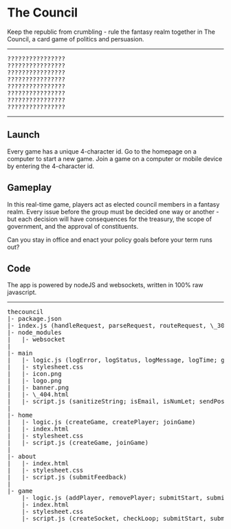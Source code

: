 # The Council

Keep the republic from crumbling - rule the fantasy realm together in The Council, a card game of politics and persuasion.

---
<pre>
????????????????
????????????????
????????????????
????????????????
????????????????
????????????????
????????????????
????????????????
</pre>
---

## Launch
Every game has a unique 4-character id. Go to the homepage on a computer to start a new game.
Join a game on a computer or mobile device by entering the 4-character id.

## Gameplay
In this real-time game, players act as elected council members in a fantasy realm. Every issue before the group must be decided one way or another - but each decision will have consequences for the treasury, the scope of government, and the approval of constituents.

Can you stay in office and enact your policy goals before your term runs out?

## Code
The app is powered by nodeJS and websockets, written in 100% raw javascript. 

---
<pre>
thecouncil
|- package.json
|- index.js (handleRequest, parseRequest, routeRequest, \_302, \_403, \_404; handleSocket, parseSocket, routeSocket, updateSocket, \_400)
|- node_modules
|   |- websocket
|
|- main
|   |- logic.js (logError, logStatus, logMessage, logTime; getEnvironment, getAsset, getSchema; isNumLet, isBot; renderHTML, sanitizeString, duplicateObject; generateRandom, chooseRandom, sortRandom; determineSession)
|   |- stylesheet.css
|   |- icon.png
|   |- logo.png
|   |- banner.png
|   |- \_404.html
|   |- script.js (sanitizeString; isEmail, isNumLet; sendPost; displayMessage)
|
|- home
|   |- logic.js (createGame, createPlayer; joinGame)
|   |- index.html
|   |- stylesheet.css
|   |- script.js (createGame, joinGame)
|
|- about
|   |- index.html
|   |- stylesheet.css
|   |- script.js (submitFeedback)
|
|- game
    |- logic.js (addPlayer, removePlayer; submitStart, submitRecall, submitIssue, submitOption, submitTally, submitCampaign; selectIssue, selectOption; enactStart, enactRecall, enactTally, enactConsequences, enactCampaign, enactElection, enactEnd; getIdeology, getApproval; updateTime, updateRatings, updateRebellions, updateOverthrow, updateMembers, updateFuture, updateIssues)
    |- index.html
    |- stylesheet.css
    |- script.js (createSocket, checkLoop; submitStart, submitRecall, submitIssue, submitOption, submitTally, submitCampaign; receivePost, receiveStart; createIssue, createGovernment, createMember; updateIssues, updateGovernment, updateMember, updateButtons)
</pre>

